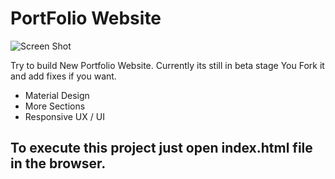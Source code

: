 # PortFolio Website

![Screen Shot](https://github.com/YashAgarwalDev/yashagarwaldev.github.io)

Try to build New Portfolio Website. Currently its still in beta stage You Fork it and add fixes if you want.

- Material Design
- More Sections
- Responsive UX / UI

## To execute this project just open index.html file in the browser.
